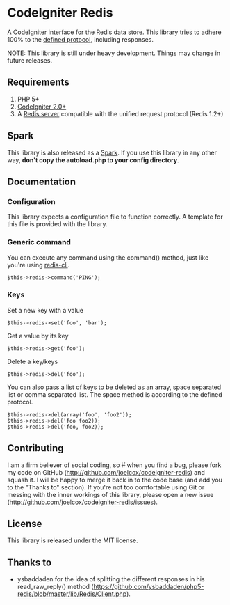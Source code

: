 CodeIgniter Redis
=================
A CodeIgniter interface for the Redis data store. This library tries to adhere 100% to the [defined protocol](http://redis.io/topics/protocol), including responses.

NOTE: This library is still under heavy development. Things may change in future releases.

Requirements
------------
1. PHP 5+
2. [CodeIgniter 2.0+](http://codeigniter.com)
3. A [Redis server](http://redis.io) compatible with the unified request protocol (Redis 1.2+)

Spark
-------------
This library is also released as a [Spark](http://getsparks.org). If you use this library in any other way, **don't copy the autoload.php to your config directory**.

Documentation
-------------

### Configuration
This library expects a configuration file to function correctly. A template for this file is provided with the library. 

### Generic command
You can execute any command using the command() method, just like you're using [redis-cli](http://code.google.com/p/redis/wiki/RedisCLI).

    $this->redis->command('PING');

### Keys

Set a new key with a value

    $this->redis->set('foo', 'bar');

Get a value by its key

    $this->redis->get('foo');
    
Delete a key/keys

	$this->redis->del('foo');
	
You can also pass a list of keys to be deleted as an array, space separated list or comma separated list. The space method is according to the defined protocol.

	$this->redis->del(array('foo', 'foo2'));
	$this->redis->del('foo foo2));
	$this->redis->del('foo, foo2));
	
Contributing
------------
I am a firm believer of social coding, so <strike>if</strike> when you find a bug, please fork my code on GitHub (http://github.com/joelcox/codeigniter-redis) and squash it. I will be happy to merge it back in to the code base (and add you to the "Thanks to" section). If you're not too comfortable using Git or messing with the inner workings of this library, please open a new issue (http://github.com/joelcox/codeigniter-redis/issues). 

License
-------
This library is released under the MIT license.

Thanks to
---------
* ysbaddaden for the idea of splitting the different responses in his read_raw_reply() method (https://github.com/ysbaddaden/php5-redis/blob/master/lib/Redis/Client.php).